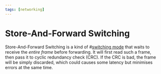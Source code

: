 ```yaml
---
tags: [networking]
---
```


# Store-And-Forward Switching

Store-And-Forward Switching is a kind of #[switching mode](202207051907.md) that
waits to receive the *entire frame* before forwarding. It will first read such a
frame, then pass it to cyclic redundancy check (CRC). If the CRC is bad, the
frame will be simply discarded, which could causes some latency but minimises
errors at the same time.
